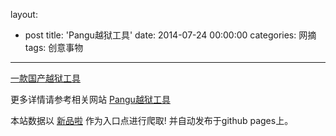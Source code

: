 layout: 
  - post 
title: 'Pangu越狱工具' 
date: 2014-07-24 00:00:00 
categories: 网摘 
tags: 创意事物 
---

<a href="http://xinpinla.com/product/274" title="查看产品详情">
								一款国产越狱工具							</a>  

更多详情请参考相关网站 [Pangu越狱工具](http://pangu.io/)  

本站数据以 [新品啦](http://xinpinla.com/) 作为入口点进行爬取! 并自动发布于github pages上。  
